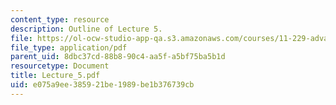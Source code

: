 ```yaml
---
content_type: resource
description: Outline of Lecture 5.
file: https://ol-ocw-studio-app-qa.s3.amazonaws.com/courses/11-229-advanced-writing-seminar-spring-2004/e075a9ee385921be1989be1b376739cb_Lecture_5.pdf
file_type: application/pdf
parent_uid: 8dbc37cd-88b8-90c4-aa5f-a5bf75ba5b1d
resourcetype: Document
title: Lecture_5.pdf
uid: e075a9ee-3859-21be-1989-be1b376739cb
---
```

